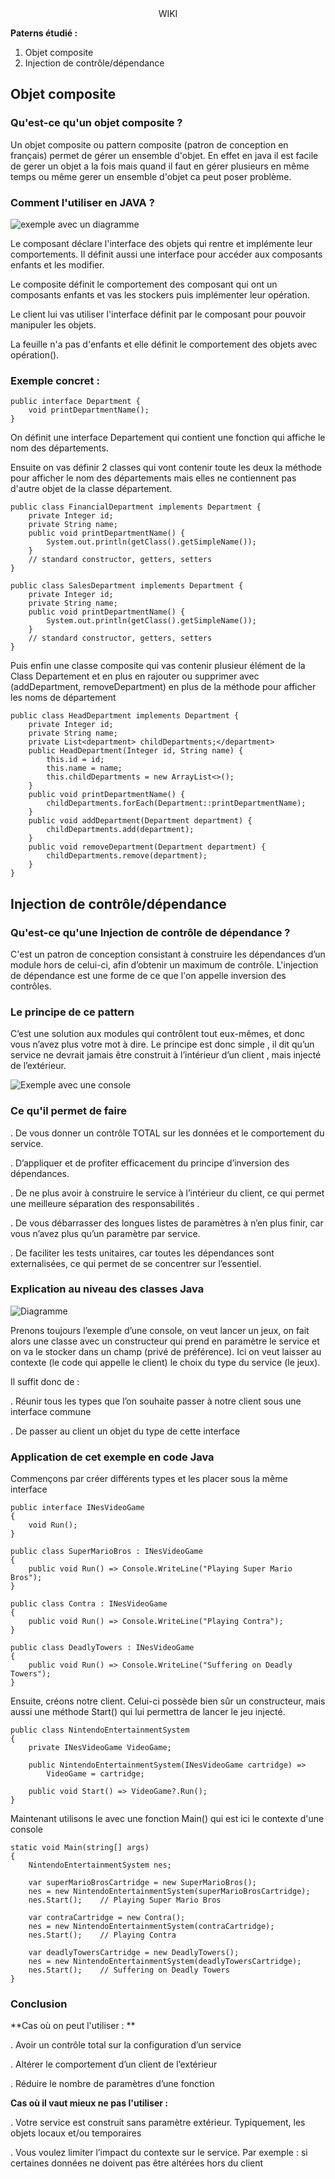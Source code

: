 <div align="center"> WIKI </div>

**Paterns étudié :**

1. Objet composite
2. Injection de contrôle/dépendance

## Objet composite 

### Qu'est-ce qu'un objet composite ?

Un objet composite ou pattern composite (patron de conception en français) permet de gérer un ensemble d'objet.
En effet en java il est facile de gerer un objet a la fois mais quand il faut en gérer plusieurs en même temps ou même gerer un ensemble d'objet ca peut poser problème.

### Comment l'utiliser en JAVA ?

![exemple avec un diagramme](https://miro.medium.com/proxy/1*FpmtB3L4DTIoZUgLYqjz2g.webp)

Le composant déclare l'interface des objets qui rentre et implémente leur comportements. Il définit aussi une interface pour accéder aux composants enfants et les modifier.

Le composite définit le comportement des composant qui ont un composants enfants et vas les stockers puis implémenter leur opération.

Le client lui vas utiliser l'interface définit par le composant pour pouvoir manipuler les objets.

La feuille n'a pas d'enfants et elle définit le comportement des objets avec opération().

### Exemple concret :

```
public interface Department {
	void printDepartmentName();
}
```

On définit une interface Departement qui contient une fonction qui affiche le nom des départements.

Ensuite on vas définir 2 classes qui vont contenir toute les deux la méthode pour afficher le nom des départements mais elles ne contiennent pas d'autre objet de la classe département.


```
public class FinancialDepartment implements Department {
	private Integer id;
	private String name;
	public void printDepartmentName() {
		System.out.println(getClass().getSimpleName());
	}
	// standard constructor, getters, setters
}
```

```
public class SalesDepartment implements Department {
	private Integer id;
	private String name;
	public void printDepartmentName() {
		System.out.println(getClass().getSimpleName());
	}
	// standard constructor, getters, setters
}
```

Puis enfin une classe composite qui vas contenir plusieur élément de la Class Departement et en plus en rajouter ou supprimer avec (addDepartment, removeDepartment) en plus de la méthode pour afficher les noms de département 

```
public class HeadDepartment implements Department {
	private Integer id;
	private String name;
	private List<department> childDepartments;</department>
	public HeadDepartment(Integer id, String name) {
		this.id = id;
		this.name = name;
		this.childDepartments = new ArrayList<>();
	}
	public void printDepartmentName() {
		childDepartments.forEach(Department::printDepartmentName);
	}
	public void addDepartment(Department department) {
		childDepartments.add(department);
	}
	public void removeDepartment(Department department) {
		childDepartments.remove(department);
	}
}
```


## Injection de contrôle/dépendance 

### Qu'est-ce qu'une Injection de contrôle de dépendance ?

C'est un patron de conception consistant à construire les dépendances d’un module hors de celui-ci, afin d’obtenir un maximum de contrôle. 
L'injection de dépendance est une forme de ce que l'on appelle inversion des contrôles. 

### Le principe de ce pattern

C’est une solution aux modules qui contrôlent tout eux-mêmes, et donc vous n’avez plus votre mot à dire. Le principe est donc simple , il dit qu’un service ne devrait jamais être construit à l’intérieur d’un client , mais injecté de l’extérieur. 

![Exemple avec une console](https://itexpert.fr/content/images/2021/03/4-1.png)

### Ce qu'il permet de faire

. De vous donner un contrôle TOTAL sur les données et le comportement du service. 

. D’appliquer et de profiter efficacement du principe d’inversion des dépendances. 

. De ne plus avoir à construire le service à l’intérieur du client, ce qui permet une meilleure séparation des responsabilités . 

. De vous débarrasser des longues listes de paramètres à n’en plus finir, car vous n’avez plus qu’un paramètre par service. 

. De faciliter les tests unitaires, car toutes les dépendances sont externalisées, ce qui permet de se concentrer sur l’essentiel. 

### Explication au niveau des classes Java 

![Diagramme](https://itexpert.fr/content/images/2021/03/6-1.png)

Prenons toujours l’exemple d’une console, on veut lancer un jeux, on fait alors une classe avec un constructeur qui prend en paramètre le service et on va le stocker dans un champ (privé de préférence). Ici on veut laisser au contexte (le code qui appelle le client) le choix du type du service (le jeux).

Il suffit donc de : 

. Réunir tous les types que l’on souhaite passer à notre client sous une interface commune

. De passer au client un objet du type de cette interface

### Application de cet exemple en code Java

Commençons par créer différents types et les placer sous la même interface

```
public interface INesVideoGame
{
    void Run();
}

public class SuperMarioBros : INesVideoGame
{
    public void Run() => Console.WriteLine("Playing Super Mario Bros");
}

public class Contra : INesVideoGame
{
    public void Run() => Console.WriteLine("Playing Contra");
}

public class DeadlyTowers : INesVideoGame
{
    public void Run() => Console.WriteLine("Suffering on Deadly Towers");
}
```
Ensuite, créons notre client. Celui-ci possède bien sûr un constructeur, mais aussi une méthode Start() qui lui permettra de lancer le jeu injecté.

```
public class NintendoEntertainmentSystem
{
    private INesVideoGame VideoGame;

    public NintendoEntertainmentSystem(INesVideoGame cartridge) =>
        VideoGame = cartridge;

    public void Start() => VideoGame?.Run();
}
```
Maintenant utilisons le avec une fonction Main() qui est ici le contexte d'une console 

```
static void Main(string[] args)
{
    NintendoEntertainmentSystem nes;

    var superMarioBrosCartridge = new SuperMarioBros();
    nes = new NintendoEntertainmentSystem(superMarioBrosCartridge);
    nes.Start();    // Playing Super Mario Bros

    var contraCartridge = new Contra();
    nes = new NintendoEntertainmentSystem(contraCartridge);
    nes.Start();    // Playing Contra

    var deadlyTowersCartridge = new DeadlyTowers();
    nes = new NintendoEntertainmentSystem(deadlyTowersCartridge);
    nes.Start();    // Suffering on Deadly Towers
}
```

### Conclusion

**Cas où on peut l'utiliser : **

. Avoir un contrôle total sur la configuration d’un service

. Altérer le comportement d’un client de l’extérieur

. Réduire le nombre de paramètres d’une fonction


**Cas où il vaut mieux ne pas l'utiliser :**

. Votre service est construit sans paramètre extérieur. Typiquement, les objets locaux et/ou temporaires

. Vous voulez limiter l’impact du contexte sur le service. Par exemple : si certaines données ne doivent pas être altérées hors du client






